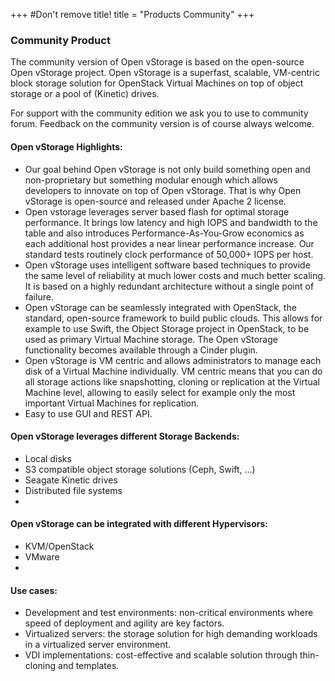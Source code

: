 +++
#Don't remove title!
title = "Products Community"
+++


### Community Product
The community version of Open vStorage is based on the open-source Open vStorage project. Open vStorage is a superfast, scalable, VM-centric block storage solution for OpenStack Virtual Machines on top of object storage or a pool of (Kinetic) drives.

For support with the community edition we ask you to use to community forum. Feedback on the community version is of course always welcome.

#### Open vStorage Highlights:

* Our goal behind Open vStorage is not only build something open and non-proprietary but something modular enough which allows developers to innovate on top of Open vStorage. That is why Open vStorage is open-source and released under Apache 2 license.
* Open vstorage leverages server based flash for optimal storage performance. It brings low latency and high IOPS and bandwidth to the table and also introduces Performance-As-You-Grow economics as each additional host provides a near linear performance increase. Our standard tests routinely clock performance of 50,000+ IOPS per host.
* Open vStorage uses intelligent software based techniques to provide the same level of reliability at much lower costs and much better scaling. It is based on a highly redundant architecture without a single point of failure.
* Open vStorage can be seamlessly integrated with OpenStack, the standard, open-source framework to build public clouds. This allows for example to use Swift, the Object Storage project in OpenStack, to be used as primary Virtual Machine storage. The Open vStorage functionality becomes available through a Cinder plugin.
* Open vStorage is VM centric and allows administrators to manage each disk of a Virtual Machine individually. VM centric means that you can do all storage actions like snapshotting, cloning or replication at the Virtual Machine level, allowing to easily select for example only the most important Virtual Machines for replication.
* Easy to use GUI and REST API.

#### Open vStorage leverages different Storage Backends:
* Local disks
* S3 compatible object storage solutions (Ceph, Swift, …)
* Seagate Kinetic drives
* Distributed file systems
* 
#### Open vStorage can be integrated with different Hypervisors:
* KVM/OpenStack
* VMware
* 
#### Use cases:
* Development and test environments: non-critical environments where speed of deployment  and agility are key factors.
* Virtualized servers: the storage solution for high demanding workloads in a virtualized server environment.
* VDI implementations: cost-effective and scalable solution through thin-cloning and templates.